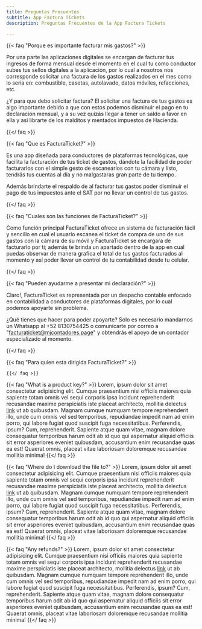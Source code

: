 ```yaml
---
title: Preguntas Frecuentes
subtitle: App Factura Tickets
description: Preguntas Frecuentes de la App Factura Tickets

---
```

{{< faq "Porque es importante facturar mis gastos?" >}}

Por una parte las aplicaciones digitales se encargan de facturar tus ingresos de forma mensual desde el momento en el cual tu como conductor subes tus sellos digitales a la aplicación, por lo cual a nosotros nos corresponde solicitar una factura de los gastos realizados en el mes como lo seria en: combustible, casetas, autolavado, datos móviles, refacciones, etc.

¿Y para que debo solicitar factura? El solicitar una factura de tus gastos es algo importante debido a que con estos podemos disminuir el pago en tu declaración mensual, y a su vez quizás llegar a tener un saldo a favor en ella y así librarte de los malditos y mentados impuestos de Hacienda.

{{</ faq >}}

{{< faq "Que es FacturaTicket?" >}}

Es una app diseñada para conductores de plataformas tecnológicas, que facilita la facturación de tus ticket de gastos, dándote la facilidad de poder facturarlos con el simple gesto de escanearlos con tu cámara y listo, tendrás tus cuentas al día y no malgastaras gran parte de tu tiempo.

Además brindarte el respaldo de al facturar tus gastos poder disminuir el pago de tus impuestos ante el SAT por no llevar un control de tus gastos.

{{</ faq >}}

{{< faq "Cuales son las funciones de FacturaTicket?" >}}

Como función principal FacturaTicket ofrece un sistema de facturación fácil y sencillo en cual el usuario escanea el ticket de compra de uno de sus gastos con la cámara de su móvil y FacturaTicket se encargara de facturarlo por ti; además te brinda un apartado dentro de la app en cual puedas observar de manera grafica el total de tus gastos facturados al momento y así poder llevar un control de tu contabilidad desde tu celular.

{{</ faq >}}

{{< faq "Pueden ayudarme a presentar mi declaración?" >}}

Claro!, FacturaTicket es representada por un despacho contable enfocado en contabilidad a conductores de plataformas digitales, por lo cual podemos apoyarte sin problema.

¿Qué tienes que hacer para poder apoyarte? Solo es necesario mandarnos un Whatsapp al +52 8130754425 o comunicarte por  correo a "facturaticket@mjcontadores.page" y obtendrás el apoyo de un contador especializado al momento.

{{</ faq >}}

{{< faq "Para quien esta dirigida FacturaTicket?" >}}

    {{</ faq >}}

{{< faq "What is a product key?" >}}
Lorem, ipsum dolor sit amet consectetur adipisicing elit. Cumque praesentium nisi officiis maiores quia sapiente totam omnis vel sequi corporis ipsa incidunt reprehenderit recusandae maxime perspiciatis iste placeat architecto, mollitia delectus [link](https://examplesite.com) ut ab quibusdam. Magnam cumque numquam tempore reprehenderit illo, unde cum omnis vel sed temporibus, repudiandae impedit nam ad enim porro, qui labore fugiat quod suscipit fuga necessitatibus. Perferendis, ipsum? Cum, reprehenderit. Sapiente atque quam vitae, magnam dolore consequatur temporibus harum odit ab id quo qui aspernatur aliquid officiis sit error asperiores eveniet quibusdam, accusantium enim recusandae quas ea est! Quaerat omnis, placeat vitae laboriosam doloremque recusandae mollitia minima!
{{</ faq >}}

{{< faq "Where do I download the file to?" >}}
Lorem, ipsum dolor sit amet consectetur adipisicing elit. Cumque praesentium nisi officiis maiores quia sapiente totam omnis vel sequi corporis ipsa incidunt reprehenderit recusandae maxime perspiciatis iste placeat architecto, mollitia delectus [link](https://examplesite.com) ut ab quibusdam. Magnam cumque numquam tempore reprehenderit illo, unde cum omnis vel sed temporibus, repudiandae impedit nam ad enim porro, qui labore fugiat quod suscipit fuga necessitatibus. Perferendis, ipsum? Cum, reprehenderit. Sapiente atque quam vitae, magnam dolore consequatur temporibus harum odit ab id quo qui aspernatur aliquid officiis sit error asperiores eveniet quibusdam, accusantium enim recusandae quas ea est! Quaerat omnis, placeat vitae laboriosam doloremque recusandae mollitia minima!
{{</ faq >}}

{{< faq "Any refunds?" >}}
Lorem, ipsum dolor sit amet consectetur adipisicing elit. Cumque praesentium nisi officiis maiores quia sapiente totam omnis vel sequi corporis ipsa incidunt reprehenderit recusandae maxime perspiciatis iste placeat architecto, mollitia delectus [link](https://examplesite.com) ut ab quibusdam. Magnam cumque numquam tempore reprehenderit illo, unde cum omnis vel sed temporibus, repudiandae impedit nam ad enim porro, qui labore fugiat quod suscipit fuga necessitatibus. Perferendis, ipsum? Cum, reprehenderit. Sapiente atque quam vitae, magnam dolore consequatur temporibus harum odit ab id quo qui aspernatur aliquid officiis sit error asperiores eveniet quibusdam, accusantium enim recusandae quas ea est! Quaerat omnis, placeat vitae laboriosam doloremque recusandae mollitia minima!
{{</ faq >}}